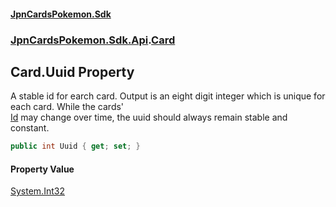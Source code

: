 #### [JpnCardsPokemon.Sdk](index.md 'index')
### [JpnCardsPokemon.Sdk.Api](JpnCardsPokemon.Sdk.Api.md 'JpnCardsPokemon.Sdk.Api').[Card](JpnCardsPokemon.Sdk.Api.Card.md 'JpnCardsPokemon.Sdk.Api.Card')

## Card.Uuid Property

A stable id for earch card. Output is an eight digit integer which is unique for each card. While the cards'  
[Id](JpnCardsPokemon.Sdk.Api.Card.Id.md 'JpnCardsPokemon.Sdk.Api.Card.Id') may change over time, the uuid should always remain stable and constant.

```csharp
public int Uuid { get; set; }
```

#### Property Value
[System.Int32](https://docs.microsoft.com/en-us/dotnet/api/System.Int32 'System.Int32')